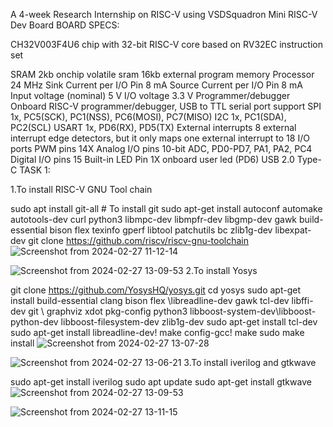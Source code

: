 A 4-week Research Internship on RISC-V using VSDSquadron Mini RISC-V Dev Board BOARD SPECS:

CH32V003F4U6 chip with 32-bit RISC-V core based on RV32EC instruction set

SRAM 2kb onchip volatile sram 16kb external program memory Processor 24 MHz Sink Current per I/O Pin 8 mA Source Current per I/O Pin 8 mA Input voltage (nominal) 5 V I/O voltage 3.3 V Programmer/debugger Onboard RISC-V programmer/debugger, USB to TTL serial port support SPI 1x, PC5(SCK), PC1(NSS), PC6(MOSI), PC7(MISO) I2C 1x, PC1(SDA), PC2(SCL) USART 1x, PD6(RX), PD5(TX) External interrupts 8 external interrupt edge detectors, but it only maps one external interrupt to 18 I/O ports PWM pins 14X Analog I/O pins 10-bit ADC, PD0-PD7, PA1, PA2, PC4 Digital I/O pins 15 Built-in LED Pin 1X onboard user led (PD6) USB 2.0 Type-C TASK 1:

1.To install RISC-V GNU Tool chain

sudo apt install git-all # To install git 
sudo apt-get install autoconf automake autotools-dev curl python3 libmpc-dev libmpfr-dev libgmp-dev gawk build-essential bison flex texinfo gperf libtool patchutils bc zlib1g-dev libexpat-dev git clone https://github.com/riscv/riscv-gnu-toolchain
![Screenshot from 2024-02-27 11-12-14](https://github.com/Mamthag17/task1.md/assets/161347200/273abb3e-cad3-4cb2-a1be-7b5bbe8aa2fc)

![Screenshot from 2024-02-27 13-09-53](https://github.com/Mamthag17/task1.md/assets/161347200/64496195-1c86-4927-bdac-91d088b4fc42)
2.To install Yosys

git clone https://github.com/YosysHQ/yosys.git
cd yosys 
sudo apt-get install build-essential clang bison flex \libreadline-dev gawk tcl-dev libffi-dev git \ graphviz xdot pkg-config python3 libboost-system-dev\libboost-python-dev libboost-filesystem-dev zlib1g-dev sudo apt-get install tcl-dev sudo apt-get install libreadline-dev! make config-gcc! make sudo make install
![Screenshot from 2024-02-27 13-07-28](https://github.com/Mamthag17/task1.md/assets/161347200/345a825f-398b-4d06-b1db-73e9f2002bbd)

![Screenshot from 2024-02-27 13-06-21](https://github.com/Mamthag17/task1.md/assets/161347200/2d1b731e-f06d-4e9e-a24f-827dfed05f06)
3.To install iverilog and gtkwave

sudo apt-get install iverilog 
sudo apt update sudo apt-get install gtkwave
![Screenshot from 2024-02-27 13-09-53](https://github.com/Mamthag17/task1.md/assets/161347200/2bcdb974-a096-4dd7-ba5f-3a33689d81b2)


![Screenshot from 2024-02-27 13-11-15](https://github.com/Mamthag17/task1.md/assets/161347200/ed39d1a5-63f7-456c-9041-59965833a1cd)
